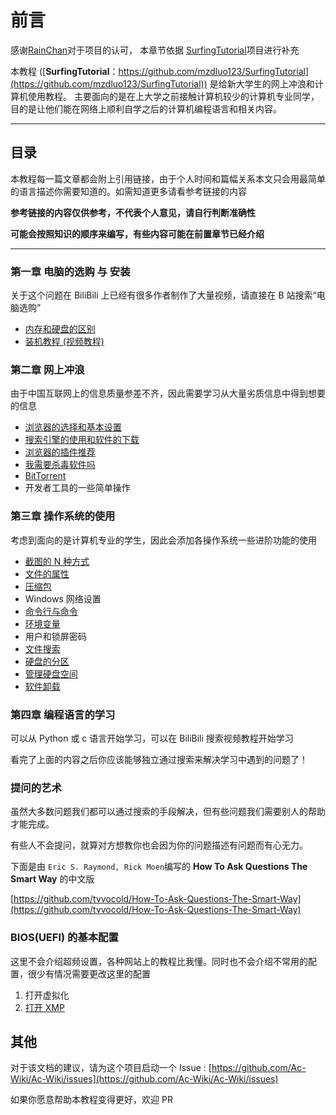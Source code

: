 # 前言

感谢[RainChan](https://github.com/mzdluo123)对于项目的认可，
本章节依据 [SurfingTutorial](https://github.com/mzdluo123/SurfingTutorial)项目进行补充

本教程 ([**SurfingTutorial**：https://github.com/mzdluo123/SurfingTutorial](https://github.com/mzdluo123/SurfingTutorial)) 是给新大学生的网上冲浪和计算机使用教程。
主要面向的是在上大学之前接触计算机较少的计算机专业同学，目的是让他们能在网络上顺利自学之后的计算机编程语言和相关内容。

---

## 目录

本教程每一篇文章都会附上引用链接，由于个人时间和篇幅关系本文只会用最简单的语言描述你需要知道的。如需知道更多请看参考链接的内容

**参考链接的内容仅供参考，不代表个人意见，请自行判断准确性**

**可能会按照知识的顺序来编写，有些内容可能在前置章节已经介绍**

---

### 第一章 电脑的选购 与 安装

关于这个问题在 BiliBili 上已经有很多作者制作了大量视频，请直接在 B 站搜索“电脑选购”

- [内存和硬盘的区别](SurfingTutorial/chap1/ram_disk.md)
- [装机教程 (视频教程)](https://www.bilibili.com/video/av818609247/)

### 第二章 网上冲浪

由于中国互联网上的信息质量参差不齐，因此需要学习从大量劣质信息中得到想要的信息

- [浏览器的选择和基本设置](SurfingTutorial/chap2/browser_choose.md)
- [搜索引擎的使用和软件的下载](SurfingTutorial/chap2/search_engine.md)
- [浏览器的插件推荐](SurfingTutorial/chap2/browser_plugins_recommend.md)
- [我需要杀毒软件吗](SurfingTutorial/chap2/antivirus.md)
- [BitTorrent](SurfingTutorial/chap2/bit_torrent.md)
- 开发者工具的一些简单操作

### 第三章 操作系统的使用

考虑到面向的是计算机专业的学生，因此会添加各操作系统一些进阶功能的使用

- [截图的 N 种方式](SurfingTutorial/chap3/screenshot_ways.md)
- [文件的属性](SurfingTutorial/chap3/file_attributes.md)
- [压缩包](SurfingTutorial/chap3/unzip.md)
- Windows 网络设置
- [命令行与命令](SurfingTutorial/chap3/command.md)
- [环境变量](SurfingTutorial/chap3/environment_variables.md)
- 用户和锁屏密码
- [文件搜索](SurfingTutorial/chap3/file_search.md)
- [硬盘的分区](SurfingTutorial/chap3/windows_disk.md)
- [管理硬盘空间](SurfingTutorial/chap3/disk_management.md)
- [软件卸载](SurfingTutorial/chap3/uninstall.md)

### 第四章 编程语言的学习

可以从 Python 或 c 语言开始学习，可以在 BiliBili 搜索视频教程开始学习

看完了上面的内容之后你应该能够独立通过搜索来解决学习中遇到的问题了！

### 提问的艺术

虽然大多数问题我们都可以通过搜索的手段解决，但有些问题我们需要别人的帮助才能完成。

有些人不会提问，就算对方想教你也会因为你的问题描述有问题而有心无力。

下面是由 `Eric S. Raymond, Rick Moen`编写的 **How To Ask Questions The Smart Way** 的中文版

[https://github.com/tvvocold/How-To-Ask-Questions-The-Smart-Way](https://github.com/tvvocold/How-To-Ask-Questions-The-Smart-Way)

### BIOS(UEFI) 的基本配置

这里不会介绍超频设置，各种网站上的教程比我懂。同时也不会介绍不常用的配置，很少有情况需要更改这里的配置

1. 打开虚拟化
1. [打开 XMP](SurfingTutorial/chap4/XMP.md)

## 其他

对于该文档的建议，请为这个项目启动一个 Issue :
[https://github.com/Ac-Wiki/Ac-Wiki/issues](https://github.com/Ac-Wiki/Ac-Wiki/issues)

如果你愿意帮助本教程变得更好，欢迎 PR
